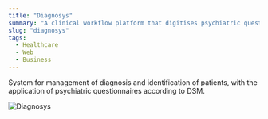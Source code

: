 ```yaml
---
title: "Diagnosys"
summary: "A clinical workflow platform that digitises psychiatric questionnaires and patient diagnostics management."
slug: "diagnosys"
tags:
  - Healthcare
  - Web
  - Business
---
```


System for management of diagnosis and identification of patients, with the application of psychiatric questionnaires according to DSM.

![Diagnosys](/projects/diagnosys.jpg)
